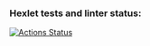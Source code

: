 ### Hexlet tests and linter status:
[![Actions Status](https://github.com/KupriianovaAlina/frontend-project-46/workflows/hexlet-check/badge.svg)](https://github.com/KupriianovaAlina/frontend-project-46/actions)